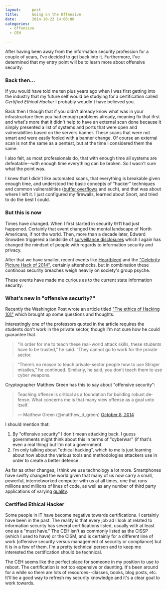 ```yaml
---
layout:     post
title:      Going on the Offensive
date:       2014-10-22 14:00:00
categories:
  - offensive
  - CEH

---
```


After having been away from the information security profession for a couple of years, I've decided to get back into it. Furthermore, I've determined that my entry point will be to learn more about offensive security.

<!-- more -->

### Back then...

If you would have told me ten plus years ago when I was first getting into the industry that my future self would be studying for a certification called _Certified Ethical Hacker_ I probably woudln't have believed you.

Back then I though that if you didn't already know what was in your infrastructure then you had enough problems already, meaning fix that ifrst and what's more that it didn't help to have an external scan done because it simply presented a list of systems and ports that were open and vulnerabilties based on the servers banner. These scans that were not smart and were easily fooled with a banner change. Of course an external scan is not the same as a pentest, but at the time I considered them the same.

I also felt, as most professionals do, that with enough time all systems are defeatable--with enough time everything can be broken. So I wasn't sure what the point was.

I knew that I didn't like automated scans, that everything is breakable given enough time, and understood the basic concepts of "hacker" techniques and common vulnerabilties ([buffer overflows](http://insecure.org/stf/smashstack.html) and such), and that was about where I left it. I just configured my firewalls, learned about Snort, and tried to do the best I could.

### But this is now

Times have changed.  When I first started in security 9/11 had just happened. Certainly that event changed the mental landscape of North Americans, if not the world. Then, more than a decade later, Edward Snowden triggered a landslide of [surveillance disclosures](http://en.wikipedia.org/wiki/Global_surveillance_disclosures_(2013%E2%80%93present)) which I again has changed the mindset of people with regards to information security and privacy.

After that we have smaller, recent events like [Heartbleed](http://en.wikipedia.org/wiki/Heartbleed) and the ["Celebrity Picture Hack of 2014"](http://en.wikipedia.org/wiki/2014_celebrity_photo_leaks),  certainly aftershocks, but in combination these continous security breaches weigh heavily on society's group psyche.

These events have made me curious as to the current state information security.

### What's new in "offensive security?"

Recently the Washington Post wrote an article titled ["The ethics of Hacking 101"](http://www.washingtonpost.com/postlive/the-ethics-of-hacking-101/2014/10/07/39529518-4014-11e4-b0ea-8141703bbf6f_story.html) which brought up some questions and thoughts.

Interestingly one of the professors quoted in the article requires the students don't work in the private sector, though I'm not sure how he could guarantee that.

>“In order for me to teach these real-world attack skills, these students have to be trusted,” he said. “They cannot go to work for the private sector.

>“There’s no reason to teach private-sector people how to use Stinger missiles,” he continued. Similarly, he said, you don’t teach them to use cyber weapons.

Cryptographer Matthew Green has this to say about "offensive security":

<blockquote class="twitter-tweet" lang="en"><p>Teaching offense is critical as a foundation for building robust defense. What concerns me is that many view offense as a goal unto itself.</p>&mdash; Matthew Green (@matthew_d_green) <a href="https://twitter.com/matthew_d_green/status/519834073477705728">October 8, 2014</a></blockquote>
<script async src="//platform.twitter.com/widgets.js" charset="utf-8"></script>

I should mention that:

1. By "offensive security" I don't mean attacking back. I guess governments might think about this in terms of "cyberwar" (if that's even a real thing) but I'm not a government.
2. I'm only talking about "ethical hacking", which to me is just learning about how about the various tools and methodologies attackers use in order to create a better defence.

As far as other changes, I think we use technology a lot more. Smartphones have swifty changed the world given that many of us now carry a small, powerful, internetworked computer with us at all times, one that runs millions and millions of lines of code, as well as any number of third party applications of varying [quality](http://www.reuters.com/article/2014/10/14/us-snapchat-future-security-idUSKCN0I32UJ20141014).

### Certified Ethical Hacker

Some people in IT have become negative towards certifications. I certainly have been in the past. The reality is that every job ad I look at related to information security has several certifications listed, usually with at least one as a "must have." The CEH isn't as commonly listed as the CISSP (which I used to have) or the CISM, and is certainly for a different line of work (offensive security versus management of security or compliance) but it is in a few of them. I'm a pretty technical person and to keep me interested the certification should be technical.

The CEH seems like the perfect place for someone in my position to use to reboot. The certification is not too expensive or daunting. It's been around for a while so there are lots of resources--classes, books, blog posts, etc. It'll be a good way to refresh my security knowledge and it's a clear goal to work towards.
